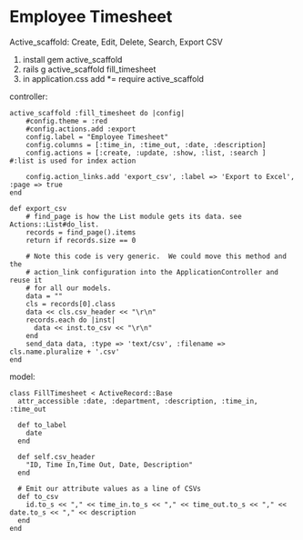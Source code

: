 Employee Timesheet
=========

Active_scaffold:
    Create, Edit, Delete, Search, Export CSV



1. install gem active_scaffold
2. rails g active_scaffold fill_timesheet
3. in application.css add  *= require active_scaffold



controller:

    active_scaffold :fill_timesheet do |config|
        #config.theme = :red
        #config.actions.add :export
        config.label = "Employee Timesheet"
        config.columns = [:time_in, :time_out, :date, :description]
        config.actions = [:create, :update, :show, :list, :search ]  #:list is used for index action
        
        config.action_links.add 'export_csv', :label => 'Export to Excel', :page => true
    end
  
    def export_csv
        # find_page is how the List module gets its data. see Actions::List#do_list.
        records = find_page().items
        return if records.size == 0
    
        # Note this code is very generic.  We could move this method and the
        # action_link configuration into the ApplicationController and reuse it
        # for all our models.
        data = ""
        cls = records[0].class
        data << cls.csv_header << "\r\n"
        records.each do |inst|
          data << inst.to_csv << "\r\n"
        end
        send_data data, :type => 'text/csv', :filename => cls.name.pluralize + '.csv'
    end
 
 
 
model:
 
    class FillTimesheet < ActiveRecord::Base
      attr_accessible :date, :department, :description, :time_in, :time_out
      
      def to_label
        date 
      end
      
      def self.csv_header
        "ID, Time In,Time Out, Date, Description"
      end
    
      # Emit our attribute values as a line of CSVs
      def to_csv
        id.to_s << "," << time_in.to_s << "," << time_out.to_s << "," << date.to_s << "," << description
      end
    end



